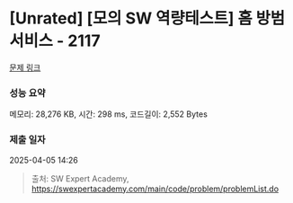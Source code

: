 # [Unrated] [모의 SW 역량테스트] 홈 방범 서비스 - 2117 

[문제 링크](https://swexpertacademy.com/main/code/problem/problemDetail.do?contestProbId=AV5V61LqAf8DFAWu) 

### 성능 요약

메모리: 28,276 KB, 시간: 298 ms, 코드길이: 2,552 Bytes

### 제출 일자

2025-04-05 14:26



> 출처: SW Expert Academy, https://swexpertacademy.com/main/code/problem/problemList.do